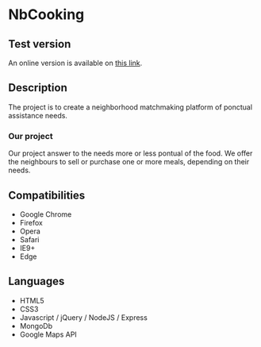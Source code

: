 # NbCooking

## Test version
An online version is available on [this link](http://victorgabou.fr/nbc).

## Description
The project is to create a neighborhood matchmaking platform of ponctual assistance needs.
### Our project
Our project answer to the needs more or less pontual of the food.
We offer the neighbours to sell or purchase one or more meals, depending on their needs.

## Compatibilities
- Google Chrome
- Firefox
- Opera
- Safari
- IE9+
- Edge

## Languages
- HTML5
- CSS3
- Javascript / jQuery / NodeJS / Express
- MongoDb
- Google Maps API
